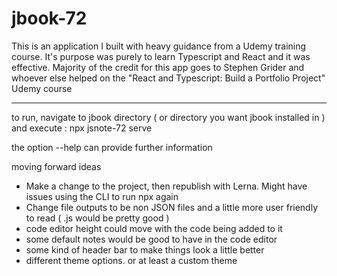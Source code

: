 # jbook-72
This is an application I built with heavy guidance from a Udemy training course. It's purpose was purely to learn Typescript and React and it was effective.
Majority of the credit for this app goes to Stephen Grider and whoever else helped on the "React and Typescript: Build a Portfolio Project" Udemy course

---
to run, navigate to jbook directory ( or directory you want jbook installed in ) and execute :
npx jsnote-72 serve

the option --help can provide further information

moving forward ideas

- Make a change to the project, then republish with Lerna. Might have issues using the CLI to run npx again
- Change file outputs to be non JSON files and a little more user friendly to read ( .js would be pretty good )
- code editor height could move with the code being added to it
- some default notes would be good to have in the code editor
- some kind of header bar to make things look a little better
- different theme options. or at least a custom theme
